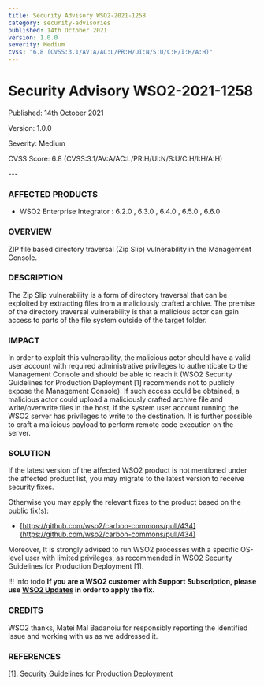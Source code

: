 ```yaml
---
title: Security Advisory WSO2-2021-1258
category: security-advisories
published: 14th October 2021
version: 1.0.0
severity: Medium
cvss: "6.8 (CVSS:3.1/AV:A/AC:L/PR:H/UI:N/S:U/C:H/I:H/A:H)"
---
```


# Security Advisory WSO2-2021-1258

<p class="doc-info">Published: 14th October 2021</p>
<p class="doc-info">Version: 1.0.0</p>
<p class="doc-info">Severity: Medium</p>
<p class="doc-info">CVSS Score: 6.8 (CVSS:3.1/AV:A/AC:L/PR:H/UI:N/S:U/C:H/I:H/A:H)</p>
---

### AFFECTED PRODUCTS
* WSO2 Enterprise Integrator : 6.2.0 , 6.3.0 , 6.4.0 , 6.5.0 , 6.6.0


### OVERVIEW
ZIP file based directory traversal (Zip Slip) vulnerability in the Management Console.


### DESCRIPTION
The Zip Slip vulnerability is a form of directory traversal that can be exploited by extracting files from a maliciously crafted archive. The premise of the directory traversal vulnerability is that a malicious actor can gain access to parts of the file system outside of the target folder.


### IMPACT
In order to exploit this vulnerability, the malicious actor should have a valid user account with required administrative privileges to authenticate to the Management Console and should be able to reach it (WSO2 Security Guidelines for Production Deployment [1] recommends not to publicly expose the Management Console). If such access could be obtained, a malicious actor could upload a maliciously crafted archive file and write/overwrite files in the host, if the system user account running the WSO2 server has privileges to write to the destination. It is further possible to craft a malicious payload to perform remote code execution on the server.


### SOLUTION
If the latest version of the affected WSO2 product is not mentioned under the affected product list, you may migrate to the latest version to receive security fixes.

Otherwise you may apply the relevant fixes to the product based on the public fix(s):

* [https://github.com/wso2/carbon-commons/pull/434](https://github.com/wso2/carbon-commons/pull/434)

Moreover, It is strongly advised to run WSO2 processes with a specific OS-level user with limited privileges, as recommended in WSO2 Security Guidelines for Production Deployment [1].


!!! info todo
    **If you are a WSO2 customer with Support Subscription, please use [WSO2 Updates](https://wso2.com/updates/) in order to apply the fix.**


### CREDITS
WSO2 thanks, Matei Mal Badanoiu for responsibly reporting the identified issue and working with us as we addressed it.


### REFERENCES
[1]. [Security Guidelines for Production Deployment](https://docs.wso2.com/display/Security/Security+Guidelines+for+Production+Deployment)